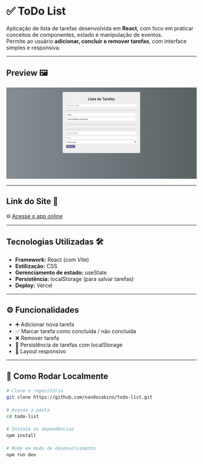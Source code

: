 # ✅ ToDo List

Aplicação de lista de tarefas desenvolvida em **React**, com foco em praticar conceitos de componentes, estado e manipulação de eventos.  
Permite ao usuário **adicionar, concluir e remover tarefas**, com interface simples e responsiva.

---

## Preview 🖼

![Preview do aplicativo](public/Preview.png)

---

## Link do Site 🔗

🌐 [Acesse o app online](https://nandosabino.github.io/todo-list)

---

## Tecnologias Utilizadas 🛠

- **Framework:** React (com Vite)  
- **Estilização:** CSS  
- **Gerenciamento de estado:** useState  
- **Persistência:** localStorage (para salvar tarefas)  
- **Deploy:** Vercel  

---

## ⚙️ Funcionalidades

- ➕ Adicionar nova tarefa  
- ✅ Marcar tarefa como concluída / não concluída  
- ❌ Remover tarefa  
- 💾 Persistência de tarefas com localStorage  
- 📱 Layout responsivo  

---

## 🚀 Como Rodar Localmente

```bash
# Clone o repositório
git clone https://github.com/nandosabino/todo-list.git

# Acesse a pasta
cd todo-list

# Instale as dependências
npm install

# Rode em modo de desenvolvimento
npm run dev
